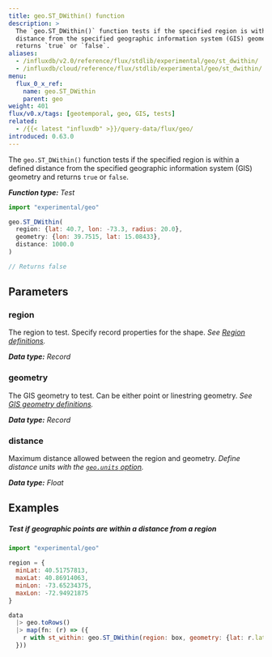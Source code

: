 ```yaml
---
title: geo.ST_DWithin() function
description: >
  The `geo.ST_DWithin()` function tests if the specified region is within a defined
  distance from the specified geographic information system (GIS) geometry and
  returns `true` or `false`.
aliases:
  - /influxdb/v2.0/reference/flux/stdlib/experimental/geo/st_dwithin/
  - /influxdb/cloud/reference/flux/stdlib/experimental/geo/st_dwithin/
menu:
  flux_0_x_ref:
    name: geo.ST_DWithin
    parent: geo
weight: 401
flux/v0.x/tags: [geotemporal, geo, GIS, tests]
related:
  - /{{< latest "influxdb" >}}/query-data/flux/geo/
introduced: 0.63.0
---
```


The `geo.ST_DWithin()` function tests if the specified region is within a defined
distance from the specified geographic information system (GIS) geometry and
returns `true` or `false`.

_**Function type:** Test_

```js
import "experimental/geo"

geo.ST_DWithin(
  region: {lat: 40.7, lon: -73.3, radius: 20.0},
  geometry: {lon: 39.7515, lat: 15.08433},
  distance: 1000.0
)

// Returns false
```

## Parameters

### region
The region to test.
Specify record properties for the shape.
_See [Region definitions](/flux/v0.x/stdlib/experimental/geo/#region-definitions)._

_**Data type:** Record_

### geometry
The GIS geometry to test.
Can be either point or linestring geometry.
_See [GIS geometry definitions](/flux/v0.x/stdlib/experimental/geo/#gis-geometry-definitions)._

_**Data type:** Record_

### distance
Maximum distance allowed between the region and geometry.
_Define distance units with the [`geo.units` option](/flux/v0.x/stdlib/experimental/geo/#define-distance-units)._

_**Data type:** Float_

## Examples

##### Test if geographic points are within a distance from a region
```js
import "experimental/geo"

region = {
  minLat: 40.51757813,
  maxLat: 40.86914063,
  minLon: -73.65234375,
  maxLon: -72.94921875
}

data
  |> geo.toRows()
  |> map(fn: (r) => ({
    r with st_within: geo.ST_DWithin(region: box, geometry: {lat: r.lat, lon: r.lon}, distance: 15.0)
  }))
```
